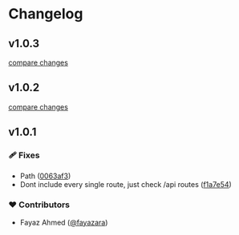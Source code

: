 # Changelog


## v1.0.3

[compare changes](https://github.com/fayazara/supersaas-jwt-auth/compare/v1.0.2...v1.0.3)

## v1.0.2

[compare changes](https://github.com/fayazara/supersaas-jwt-auth/compare/v1.0.1...v1.0.2)

## v1.0.1


### 🩹 Fixes

- Path ([0063af3](https://github.com/fayazara/supersaas-jwt-auth/commit/0063af3))
- Dont include every single route, just check /api routes ([f1a7e54](https://github.com/fayazara/supersaas-jwt-auth/commit/f1a7e54))

### ❤️ Contributors

- Fayaz Ahmed ([@fayazara](http://github.com/fayazara))

